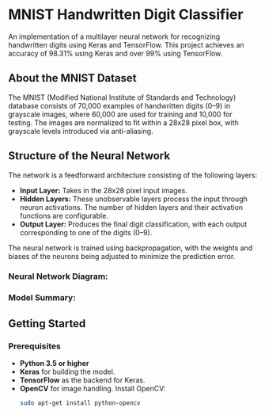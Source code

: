 # MNIST Handwritten Digit Classifier

An implementation of a multilayer neural network for recognizing handwritten digits using Keras and TensorFlow. This project achieves an accuracy of 98.31% using Keras and over 99% using TensorFlow.

## About the MNIST Dataset
The MNIST (Modified National Institute of Standards and Technology) database consists of 70,000 examples of handwritten digits (0–9) in grayscale images, where 60,000 are used for training and 10,000 for testing. The images are normalized to fit within a 28x28 pixel box, with grayscale levels introduced via anti-aliasing.

## Structure of the Neural Network
The network is a feedforward architecture consisting of the following layers:
- **Input Layer:** Takes in the 28x28 pixel input images.
- **Hidden Layers:** These unobservable layers process the input through neuron activations. The number of hidden layers and their activation functions are configurable.
- **Output Layer:** Produces the final digit classification, with each output corresponding to one of the digits (0–9).

The neural network is trained using backpropagation, with the weights and biases of the neurons being adjusted to minimize the prediction error.

### Neural Network Diagram:

### Model Summary:

## Getting Started

### Prerequisites
- **Python 3.5 or higher**
- **Keras** for building the model.
- **TensorFlow** as the backend for Keras.
- **OpenCV** for image handling.
  Install OpenCV:
  ```bash
  sudo apt-get install python-opencv

